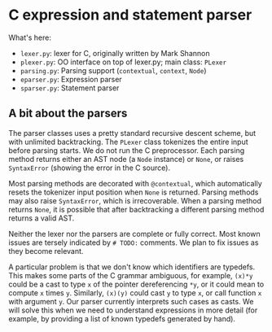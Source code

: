 # C expression and statement parser

What's here:

- `lexer.py`: lexer for C, originally written by Mark Shannon
- `plexer.py`: OO interface on top of lexer.py; main class: `PLexer`
- `parsing.py`: Parsing support (`contextual`, `context`, `Node`)
- `eparser.py`: Expression parser
- `sparser.py`: Statement parser

## A bit about the parsers

The parser classes uses a pretty standard recursive descent scheme,
but with unlimited backtracking.
The `PLexer` class tokenizes the entire input before parsing starts.
We do not run the C preprocessor.
Each parsing method returns either an AST node (a `Node` instance)
or `None`, or raises `SyntaxError` (showing the error in the C source).

Most parsing methods are decorated with `@contextual`, which automatically
resets the tokenizer input position when `None` is returned.
Parsing methods may also raise `SyntaxError`, which is irrecoverable.
When a parsing method returns `None`, it is possible that after backtracking
a different parsing method returns a valid AST.

Neither the lexer nor the parsers are complete or fully correct.
Most known issues are tersely indicated by `# TODO:` comments.
We plan to fix issues as they become relevant.

A particular problem is that we don't know which identifiers are typedefs.
This makes some parts of the C grammar ambiguous, for example,
`(x)*y` could be a cast to type `x` of the pointer dereferencing `*y`,
or it could mean to compute `x` times `y`.
Similarly, `(x)(y)` could cast `y` to type `x`,
or call function `x` with argument `y`.
Our parser currently interprets such cases as casts.
We will solve this when we need to understand expressions in more detail
(for example, by providing a list of known typedefs generated by hand).
